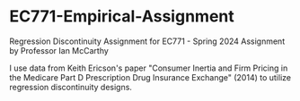 # EC771-Empirical-Assignment
Regression Discontinuity Assignment for EC771 - Spring 2024
Assignment by Professor Ian McCarthy

I use data from Keith Ericson's paper "Consumer Inertia and Firm Pricing in the Medicare Part D Prescription Drug Insurance Exchange" (2014) to utilize regression discontinuity designs.
